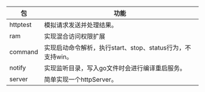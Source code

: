 #

| 包 | 功能  |
| ------------ | ------------ |
| httptest |  模拟请求发送并处理结果。 |
| ram | 实现混合访问权限扩展 |
| command | 实现启动命令解析，执行start、stop、status行为，不支持win。  |
| notify | 实现监听目录，写入go文件时会进行编译重启服务。  |
| server | 简单实现一个httpServer。 |
